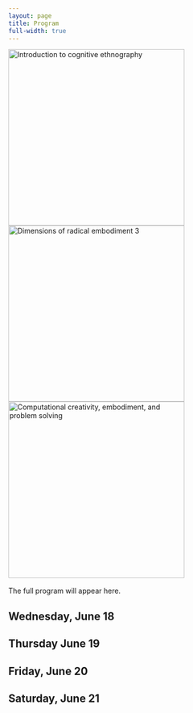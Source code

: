 ```yaml
---
layout: page
title: Program
full-width: true
---
```


<div class="text-center">
  <img src="{{ 'assets/img/cognitive_ethnography_poster.png' | relative_url }}" alt="Introduction to cognitive ethnography" width="350"/>
  <img src="{{ 'assets/img/dre3_poster.png' | relative_url }}" alt="Dimensions of radical embodiment 3" width="350" />
  <img src="{{ 'assets/img/problem_solving_poster.png' | relative_url }}" alt="Computational creativity, embodiment, and problem solving" width="350" />
</div>


<div class="text-center" style="max-width:600px">
  <br/>
The full program will appear here.

  ## Wednesday, June 18

  ## Thursday June 19

  ## Friday, June 20

  ## Saturday, June 21
</div>
